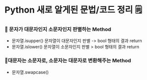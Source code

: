 # Python 새로 알게된 문법/코드 정리 🗒️

### 🔹 문자가 대문자인지 소문자인지 판별하는 Method
- 문자열.isupper() 문자열이 대문자인지 판별 -> bool 형태의 결과 return
- 문자열.islower() 문자열이 소문자인지 판별 > bool 형태의 결과 return


### 🔹대문자는 소문자로, 소문자는 대문자로 변환해주는 Method
- 문자열.swapcase()
